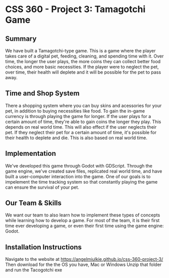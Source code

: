 # CSS 360 - Project 3: Tamagotchi Game

## Summary
We have built a Tamagotchi-type game. This is a game where the player takes care of a digital pet, feeding, cleaning, and spending time with it. Over time, the longer the user plays, the more coins they can collect better food choices, and more basic necessities. If the player were to neglect the pet, over time, their health will deplete and it will be possible for the pet to pass away.

## Time and Shop System
There a shopping system where you can buy skins and acessories for your pet, in addition to buying necessities like food. To gain the in-game currency is through playing the game for longer. If the user plays for a certain amount of time, they're able to gain coins the longer they play. This depends on real world time. This will also effect if the user neglects their pet. If they neglect their pet for a certain amount of time, it's possible for their health to deplete and die. This is also based on real world time. 

## Implementation
We've developed this game through Godot with GDScript. Through the game engine, we've created save files, replicated real world time, and have built a user-computer interaction into the game. One of our goals is to impelement the time tracking system so that constantly playing the game can ensure the survival of your pet.

## Our Team & Skills
We want our team to also learn how to implement these types of concepts while learning how to develop a game. For most of the team, it is their first time ever developing a game, or even their first time using the game engine: Godot. 

## Installation Instructions
Navigate to the website at https://angelmiulkie.github.io/css-360-project-3/
Then download for the the OS you have, Mac or Windows
Unzip that folder and run the Tacogotchi exe
